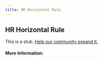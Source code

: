 ```yaml
---
title: HR Horizontal Rule
---
```


## HR Horizontal Rule

This is a stub. [Help our community expand it.](https://github.com/freeCodeCamp/guide-articles/tree/master/articles/HTML/Elements/HR-Horizontal-Rule/index.md)

<!-- The article goes here, in GitHub-flavored Markdown. Feel free to add YouTube videos, images, and CodePen/JSBin embeds  -->

#### More Information:
<!-- Please add any articles you think might be helpful to read before writing the article -->


